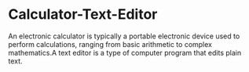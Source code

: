 # Calculator-Text-Editor
An electronic calculator is typically a portable electronic device used to perform calculations, ranging from basic arithmetic to complex mathematics.A text editor is a type of computer program that edits plain text.
